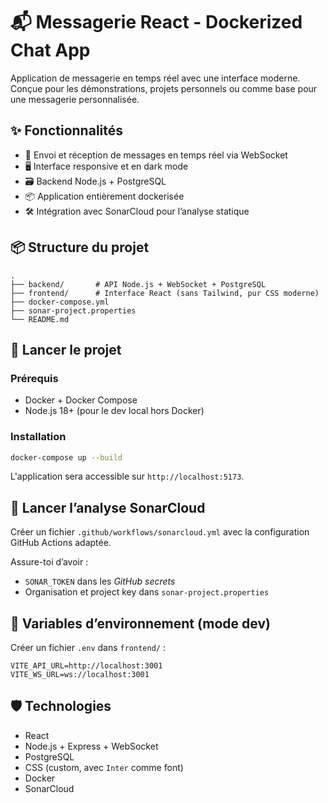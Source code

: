 # 📬 Messagerie React - Dockerized Chat App

Application de messagerie en temps réel avec une interface moderne. Conçue pour les démonstrations, projets personnels ou comme base pour une messagerie personnalisée.

## ✨ Fonctionnalités

- 💬 Envoi et réception de messages en temps réel via WebSocket
- 🖥️ Interface responsive et en dark mode
- 🗃️ Backend Node.js + PostgreSQL
- 📦 Application entièrement dockerisée
- 🛠️ Intégration avec SonarCloud pour l’analyse statique

## 📦 Structure du projet

```
.
├── backend/       # API Node.js + WebSocket + PostgreSQL
├── frontend/      # Interface React (sans Tailwind, pur CSS moderne)
├── docker-compose.yml
├── sonar-project.properties
└── README.md
````

## 🚀 Lancer le projet

### Prérequis
- Docker + Docker Compose
- Node.js 18+ (pour le dev local hors Docker)

### Installation

```bash
docker-compose up --build
````

L'application sera accessible sur `http://localhost:5173`.

## 🧪 Lancer l’analyse SonarCloud

Créer un fichier `.github/workflows/sonarcloud.yml` avec la configuration GitHub Actions adaptée.

Assure-toi d’avoir :

* `SONAR_TOKEN` dans les *GitHub secrets*
* Organisation et project key dans `sonar-project.properties`

## 📂 Variables d’environnement (mode dev)

Créer un fichier `.env` dans `frontend/` :

```env
VITE_API_URL=http://localhost:3001
VITE_WS_URL=ws://localhost:3001
```

## 🛡️ Technologies

* React
* Node.js + Express + WebSocket
* PostgreSQL
* CSS (custom, avec `Inter` comme font)
* Docker
* SonarCloud
